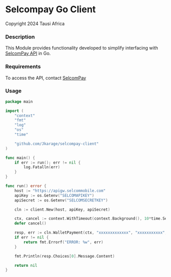# Selcompay Go Client

Copyright 2024 Tausi Africa

### Description

This Module provides functionality developed to simplify interfacing with [SelcomPay API](https://developers.selcommobile.com/) in Go.

### Requirements

To access the API, contact [SelcomPay](https://www.selcom.net/selcom-pay-)

### Usage
```go
package main

import (
	"context"
	"fmt"
	"log"
	"os"
	"time"

	"github.com/Jkarage/selcompay-client"
)

func main() {
	if err := run(); err != nil {
		log.Fatalln(err)
	}
}

func run() error {
	host := "https://apigw.selcommobile.com"
	apiKey := os.Getenv("SELCOMAPIKEY")
    apiSecret := os.Getenv("SELCOMSECRETKEY")

	cln := client.New(host, apiKey, apiSecret)

	ctx, cancel := context.WithTimeout(context.Background(), 10*time.Second)
	defer cancel()

	resp, err := cln.WalletPayment(ctx, "xxxxxxxxxxxxx", "xxxxxxxxxxx", "255xxxxxxxxx")
	if err != nil {
		return fmt.Errorf("ERROR: %w", err)
	}

	fmt.Println(resp.Choices[0].Message.Content)

	return nil
}
```





